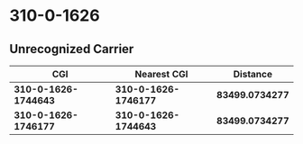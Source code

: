 # 310-0-1626
## Unrecognized Carrier


| CGI | Nearest CGI | Distance |
|-----|-------------|----------|
| **310-0-1626-1744643** | **310-0-1626-1746177** | **83499.0734277** |
| **310-0-1626-1746177** | **310-0-1626-1744643** | **83499.0734277** |
